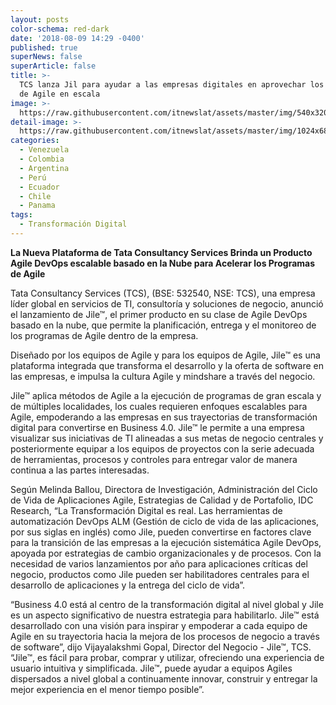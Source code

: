 ```yaml
---
layout: posts
color-schema: red-dark
date: '2018-08-09 14:29 -0400'
published: true
superNews: false
superArticle: false
title: >-
  TCS lanza Jil para ayudar a las empresas digitales en aprovechar los servicios
  de Agile en escala
image: >-
  https://raw.githubusercontent.com/itnewslat/assets/master/img/540x320/Empresa-Digital-p.jpg
detail-image: >-
  https://raw.githubusercontent.com/itnewslat/assets/master/img/1024x680/Empresa-Digital-g.jpg
categories:
  - Venezuela
  - Colombia
  - Argentina
  - Perú
  - Ecuador
  - Chile
  - Panama
tags:
  - Transformación Digital
---
```

**La Nueva Plataforma de Tata Consultancy Services Brinda un Producto Agile DevOps escalable basado en la Nube para Acelerar los Programas de Agile**

Tata Consultancy Services (TCS), (BSE: 532540, NSE: TCS), una empresa líder global en servicios de TI, consultoría y soluciones de negocio, anunció el lanzamiento de Jile™, el primer producto en su clase de Agile DevOps basado en la nube, que permite la planificación, entrega y el monitoreo de los programas de Agile dentro de la empresa. 

Diseñado por los equipos de Agile y para los equipos de Agile, Jile™ es una plataforma integrada que transforma el desarrollo y la oferta de software en las empresas, e impulsa la cultura Agile y mindshare a través del negocio.

Jile™ aplica métodos de Agile a la ejecución de programas de gran escala y de múltiples localidades, los cuales requieren enfoques escalables para Agile, empoderando a las empresas en sus trayectorias de transformación digital para convertirse en Business 4.0. Jile™ le permite a una empresa visualizar sus iniciativas de TI alineadas a sus metas de negocio centrales y posteriormente equipar a los equipos de proyectos con la serie adecuada de herramientas, procesos y controles para entregar valor de manera continua a las partes interesadas.  

Según Melinda Ballou, Directora de Investigación, Administración del Ciclo de Vida de Aplicaciones Agile, Estrategias de Calidad y de Portafolio, IDC Research, “La Transformación Digital es real. Las herramientas de automatización DevOps ALM (Gestión de ciclo de vida de las aplicaciones, por sus siglas en inglés) como Jile, pueden convertirse en factores clave para la transición de las empresas a la ejecución sistemática Agile DevOps, apoyada por estrategias de cambio organizacionales y de procesos. Con la necesidad de varios lanzamientos por año para aplicaciones críticas del negocio, productos como Jile pueden ser habilitadores centrales para el desarrollo de aplicaciones y la entrega del ciclo de vida”.

 “Business 4.0 está al centro de la transformación digital al nivel global y Jile es un aspecto significativo de nuestra estrategia para habilitarlo. Jile™ está desarrollado con una visión para inspirar y empoderar a cada equipo de Agile en su trayectoria hacia la mejora de los procesos de negocio a través de software”, dijo Vijayalakshmi Gopal, Director del Negocio - Jile™, TCS. “Jile™, es fácil para probar, comprar y utilizar, ofreciendo una experiencia de usuario intuitiva y simplificada. Jile™, puede ayudar a equipos Agiles dispersados a nivel global a continuamente innovar, construir y entregar la mejor experiencia en el menor tiempo posible”. 